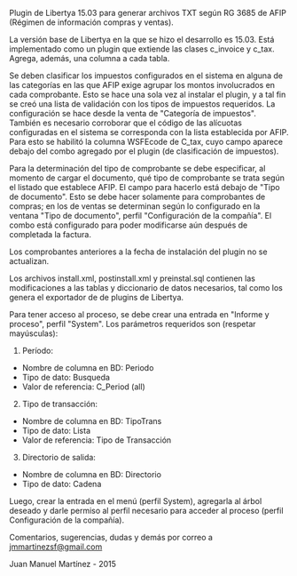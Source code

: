Plugin de Libertya 15.03 para generar archivos TXT según RG 3685 de AFIP (Régimen de información compras y ventas).

La versión base de Libertya en la que se hizo el desarrollo es 15.03. Está implementado como un plugin que extiende las clases c_invoice y c_tax. Agrega, además, una columna a cada tabla.

Se deben clasificar los impuestos configurados en el sistema en alguna de las categorías en las que AFIP exige agrupar los montos involucrados en cada comprobante. 
Esto se hace una sola vez al instalar el plugin, y a tal fin se creó una lista de validación con los tipos de impuestos requeridos.
La configuración se hace desde la venta de "Categoría de impuestos".
También es necesario corroborar que el código de las alícuotas configuradas en el sistema se corresponda con la lista establecida por AFIP. Para esto se habilitó la columna WSFEcode de C_tax,
cuyo campo aparece debajo del combo agregado por el plugin (de clasificación de impuestos).

Para la determinación del tipo de comprobante se debe especificar, al momento de cargar el documento, qué tipo de comprobante se trata según el listado que establece AFIP. El campo para
hacerlo está debajo de "Tipo de documento". Esto se debe hacer solamente para comprobantes de compras; en los de ventas se determinan según lo configurado en la ventana "Tipo de documento",
perfil "Configuración de la compañía".
El combo está configurado para poder modificarse aún después de completada la factura.

Los comprobantes anteriores a la fecha de instalación del plugin no se actualizan.

Los archivos install.xml, postinstall.xml y preinstal.sql contienen las modificaciones a las tablas y diccionario de datos necesarios, tal como los genera el exportador de de plugins 
de Libertya.

Para tener acceso al proceso, se debe crear una entrada en "Informe y proceso", perfil "System".
Los parámetros requeridos son (respetar mayúsculas):

1) Período:
* Nombre de columna en BD: Periodo 
* Tipo de dato: Busqueda
* Valor de referencia: C_Period (all)

2) Tipo de transacción:
* Nombre de columna en BD: TipoTrans
* Tipo de dato: Lista
* Valor de referencia: Tipo de Transacción

3) Directorio de salida:
* Nombre de columna en BD: Directorio
* Tipo de dato: Cadena

Luego, crear la entrada en el menú (perfil System), agregarla al árbol deseado y darle permiso al perfil necesario para acceder al proceso (perfil Configuración de la compañía).

Comentarios, sugerencias, dudas y demás por correo a jmmartinezsf@gmail.com

Juan Manuel Martínez - 2015 